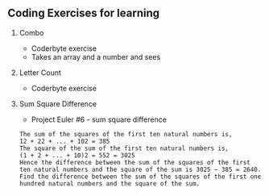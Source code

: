 Coding Exercises for learning
------------------------------
1. Combo
	* Coderbyte exercise
	* Takes an array and a number and sees 

1. Letter Count
	* Coderbyte exercise

1. Sum Square Difference
	* Project Euler #6 - sum square difference
	```
	The sum of the squares of the first ten natural numbers is,
	12 + 22 + ... + 102 = 385
	The square of the sum of the first ten natural numbers is,
	(1 + 2 + ... + 10)2 = 552 = 3025
	Hence the difference between the sum of the squares of the first ten natural numbers and the square of the sum is 3025 − 385 = 2640.
	Find the difference between the sum of the squares of the first one hundred natural numbers and the square of the sum.
	```